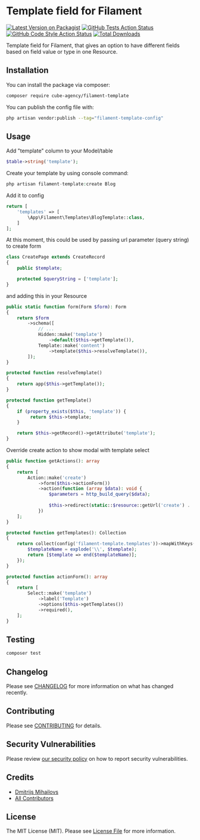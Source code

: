 # Template field for Filament

[![Latest Version on Packagist](https://img.shields.io/packagist/v/cube-agency/filament-template.svg?style=flat-square)](https://packagist.org/packages/cube-agency/filament-template)
[![GitHub Tests Action Status](https://img.shields.io/github/actions/workflow/status/cube-agency/filament-template/run-tests.yml?branch=main&label=tests&style=flat-square)](https://github.com/cube-agency/filament-template/actions?query=workflow%3Arun-tests+branch%3Amain)
[![GitHub Code Style Action Status](https://img.shields.io/github/actions/workflow/status/cube-agency/filament-template/fix-php-code-style-issues.yml?branch=main&label=code%20style&style=flat-square)](https://github.com/cube-agency/filament-template/actions?query=workflow%3A"Fix+PHP+code+style+issues"+branch%3Amain)
[![Total Downloads](https://img.shields.io/packagist/dt/cube-agency/filament-template.svg?style=flat-square)](https://packagist.org/packages/cube-agency/filament-template)

Template field for Filament, that gives an option to have different fields based on field value or type in one Resource.

## Installation

You can install the package via composer:

```bash
composer require cube-agency/filament-template
```

You can publish the config file with:

```bash
php artisan vendor:publish --tag="filament-template-config"
```

## Usage

Add "template" column to your Model/table
```php
$table->string('template');
```

Create your template by using console command:

```php
php artisan filament-template:create Blog
```

Add it to config

```php
return [
    'templates' => [
        \App\Filament\Templates\BlogTemplate::class,
    ]
];
```

At this moment, this could be used by passing url parameter (query string) to create form

```php
class CreatePage extends CreateRecord
{
    public $template;

    protected $queryString = ['template'];
}
```

and adding this in your Resource

```php
public static function form(Form $form): Form
{
    return $form
        ->schema([
            // ...
            Hidden::make('template')
                ->default($this->getTemplate()),
            Template::make('content')
                ->template($this->resolveTemplate()),
        ]);
}

protected function resolveTemplate()
{
    return app($this->getTemplate());
}

protected function getTemplate()
{
    if (property_exists($this, 'template')) {
         return $this->template;
    }

    return $this->getRecord()->getAttribute('template');
}
```

Override create action to show modal with template select

```php
public function getActions(): array
{
    return [
        Action::make('create')
            ->form($this->actionForm())
            ->action(function (array $data): void {
                $parameters = http_build_query($data);
    
                $this->redirect(static::$resource::getUrl('create') . '?' . $parameters);
            })
    ];
}

protected function getTemplates(): Collection
{
    return collect(config('filament-template.templates'))->mapWithKeys(function ($template) {
        $templateName = explode('\\', $template);
        return [$template => end($templateName)];
    });
}

protected function actionForm(): array
{
    return [
        Select::make('template')
            ->label('Template')
            ->options($this->getTemplates())
            ->required(),
    ];
}
```

## Testing

```bash
composer test
```

## Changelog

Please see [CHANGELOG](CHANGELOG.md) for more information on what has changed recently.

## Contributing

Please see [CONTRIBUTING](.github/CONTRIBUTING.md) for details.

## Security Vulnerabilities

Please review [our security policy](../../security/policy) on how to report security vulnerabilities.

## Credits

- [Dmitrijs Mihailovs](https://github.com/dmitrijs.mihailovs)
- [All Contributors](../../contributors)

## License

The MIT License (MIT). Please see [License File](LICENSE.md) for more information.

